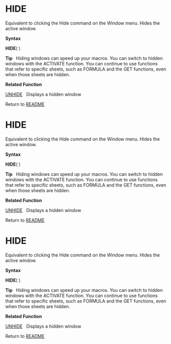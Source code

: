 # HIDE

Equivalent to clicking the Hide command on the Window menu. Hides the
active window.

**Syntax**

**HIDE**( )

**Tip**&nbsp;&nbsp;&nbsp;Hiding windows can speed up your macros. You
can switch to hidden windows with the ACTIVATE function. You can
continue to use functions that refer to specific sheets, such as FORMULA
and the GET functions, even when those sheets are hidden.

**Related Function**

[UNHIDE](UNHIDE.md)&nbsp;&nbsp;&nbsp;Displays a hidden window



Return to [README](README.md#H)

# HIDE

Equivalent to clicking the Hide command on the Window menu. Hides the
active window.

**Syntax**

**HIDE**( )

**Tip**&nbsp;&nbsp;&nbsp;Hiding windows can speed up your macros. You
can switch to hidden windows with the ACTIVATE function. You can
continue to use functions that refer to specific sheets, such as FORMULA
and the GET functions, even when those sheets are hidden.

**Related Function**

[UNHIDE](UNHIDE.md)&nbsp;&nbsp;&nbsp;Displays a hidden window



Return to [README](README.md#H)

# HIDE

Equivalent to clicking the Hide command on the Window menu. Hides the
active window.

**Syntax**

**HIDE**( )

**Tip**&nbsp;&nbsp;&nbsp;Hiding windows can speed up your macros. You
can switch to hidden windows with the ACTIVATE function. You can
continue to use functions that refer to specific sheets, such as FORMULA
and the GET functions, even when those sheets are hidden.

**Related Function**

[UNHIDE](UNHIDE.md)&nbsp;&nbsp;&nbsp;Displays a hidden window



Return to [README](README.md#H)

